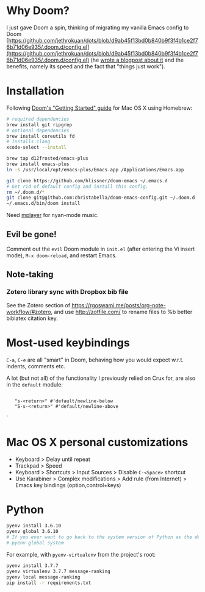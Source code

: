 # Why Doom?
I just gave Doom a spin, thinking of migrating my vanilla Emacs config to Doom [https://github.com/jethrokuan/dots/blob/d9ab45f13bd0b840b9f3f4b1ce2f76b71d06e935/.doom.d/config.el](https://github.com/jethrokuan/dots/blob/d9ab45f13bd0b840b9f3f4b1ce2f76b71d06e935/.doom.d/config.el) (he [wrote a blogpost about it](https://blog.jethro.dev/posts/migrating_to_doom_emacs/) and the benefits, namely its speed and the fact that "things just work").

# Installation
Following [Doom's "Getting Started" guide](https://github.com/hlissner/doom-emacs/blob/develop/docs/getting_started.org) for Mac OS X using Homebrew:

``` sh
# required dependencies
brew install git ripgrep
# optional dependencies
brew install coreutils fd
# Installs clang
xcode-select --install

brew tap d12frosted/emacs-plus
brew install emacs-plus
ln -s /usr/local/opt/emacs-plus/Emacs.app /Applications/Emacs.app

git clone https://github.com/hlissner/doom-emacs ~/.emacs.d
# Get rid of default config and install this config.
rm ~/.doom.d/*
git clone git@github.com:christabella/doom-emacs-config.git ~/.doom.d
~/.emacs.d/bin/doom install

```

Need [mplayer](https://mplayerosx.ch/) for nyan-mode music.

## Evil be gone!
Comment out the `evil` Doom module in `init.el` (after entering the Vi insert mode), `M-x doom-reload`, and restart Emacs.

## Note-taking
### Zotero library sync with Dropbox bib file 
See the Zotero section of https://rgoswami.me/posts/org-note-workflow/#zotero, and use http://zotfile.com/ to rename files to %b better biblatex citation key.

# Most-used keybindings
`C-a`, `C-e` are all "smart" in Doom, behaving how you would expect w.r.t. indents, comments etc.

A lot (but not all) of the functionality I previously relied on Crux for, are also in the `default` module:
``` emacs-lisp

   "s-<return>" #'default/newline-below
   "S-s-<return>" #'default/newline-above

```

`
# Mac OS X personal customizations
- Keyboard > Delay until repeat
- Trackpad > Speed
- Keyboard > Shortcuts > Input Sources > Disable `C-<Space>` shortcut
- Use Karabiner > Complex modifications > Add rule (from Internet) > Emacs key bindings (option,control+keys)

# Python
``` sh
pyenv install 3.6.10
pyenv global 3.6.10
# If you ever want to go back to the system version of Python as the default, you can run this:
# pyenv global system
```

 For example, with `pyenv-virtualenv` from the project's root:

``` sh
pyenv install 3.7.7
pyenv virtualenv 3.7.7 message-ranking
pyenv local message-ranking
pip install -r requirements.txt
```

